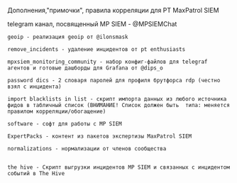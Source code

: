 Дополнения,"примочки", правила корреляции для PT MaxPatrol SIEM

telegram канал, посвященный MP SIEM - @MPSIEMChat
 ~~~~~~~~~~~~~~~~~~~~~~~~~~~~~~~~~~~~~~~~~~~~~~~~~~~~~~
 geoip - реализация geoip от @ilonsmask
 
 remove_incidents - удаление инцидентов от pt enthusiasts

 mpxsiem_monitoring_community - набор конфиг-файлов для telegraf агентов и готовые дашборды для Grafana от @dips_o
  
 password dics - 2 словаря паролей для профиля брутфорса rdp (честно взял с инцидента)
 
 import blacklists in list - скрипт импорта данных из любого источника фидов в табличный список (ВНИМАНИЕ! Список должен быть  типа: меняется правилом корреляции/обогащение)

 software - софт для работы с MP SIEM

 ExpertPacks - контент из пакетов экспертизы MaxPatrol SIEM
 
 normalizations - нормализации от членов сообщества
 

 the hive - Скрипт выгрузки инцидентов MP SIEM и связанных с инцидентом событий в The Hive